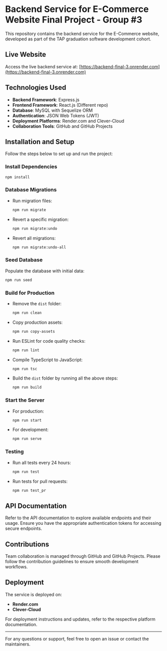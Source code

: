 # Backend Service for E-Commerce Website Final Project - Group #3

This repository contains the backend service for the E-Commerce website, developed as part of the TAP graduation software development cohort.

## Live Website
Access the live backend service at:
[https://backend-final-3.onrender.com](https://backend-final-3.onrender.com)

## Technologies Used
- **Backend Framework**: Express.js
- **Frontend Framework**: React.js (Different repo)
- **Database**: MySQL with Sequelize ORM
- **Authentication**: JSON Web Tokens (JWT)
- **Deployment Platforms**: Render.com and Clever-Cloud
- **Collaboration Tools**: GitHub and GitHub Projects

## Installation and Setup
Follow the steps below to set up and run the project:

### Install Dependencies
```bash
npm install
```

### Database Migrations
- Run migration files:
  ```bash
  npm run migrate
  ```
- Revert a specific migration:
  ```bash
  npm run migrate:undo
  ```
- Revert all migrations:
  ```bash
  npm run migrate:undo-all
  ```

### Seed Database
Populate the database with initial data:
```bash
npm run seed
```

### Build for Production
- Remove the `dist` folder:
  ```bash
  npm run clean
  ```
- Copy production assets:
  ```bash
  npm run copy-assets
  ```
- Run ESLint for code quality checks:
  ```bash
  npm run lint
  ```
- Compile TypeScript to JavaScript:
  ```bash
  npm run tsc
  ```
- Build the `dist` folder by running all the above steps:
  ```bash
  npm run build
  ```

### Start the Server
- For production:
  ```bash
  npm run start
  ```
- For development:
  ```bash
  npm run serve
  ```

### Testing
- Run all tests every 24 hours:
  ```bash
  npm run test
  ```
- Run tests for pull requests:
  ```bash
  npm run test_pr
  ```

## API Documentation
Refer to the API documentation to explore available endpoints and their usage. Ensure you have the appropriate authentication tokens for accessing secure endpoints.

## Contributions
Team collaboration is managed through GitHub and GitHub Projects. Please follow the contribution guidelines to ensure smooth development workflows.

## Deployment
The service is deployed on:
- **Render.com**
- **Clever-Cloud**

For deployment instructions and updates, refer to the respective platform documentation.

---

For any questions or support, feel free to open an issue or contact the maintainers.


